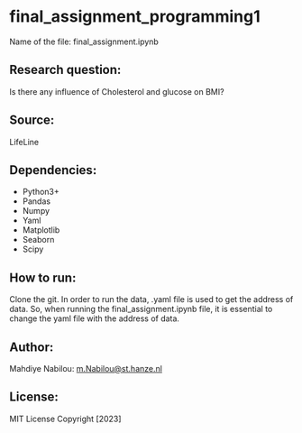 # final_assignment_programming1
Name of the file: final_assignment.ipynb

## Research question:
Is there any influence of Cholesterol and glucose on BMI?

## Source:
LifeLine

## Dependencies:
- Python3+
- Pandas
- Numpy
- Yaml
- Matplotlib
- Seaborn
- Scipy

## How to run:
Clone the git.
In order to run the data,  .yaml file is used to get the address of data. 
So, when running the final_assignment.ipynb file, it is essential to change the yaml file with the address of data.

## Author:
Mahdiye Nabilou: m.Nabilou@st.hanze.nl

## License:
MIT License
Copyright [2023]

